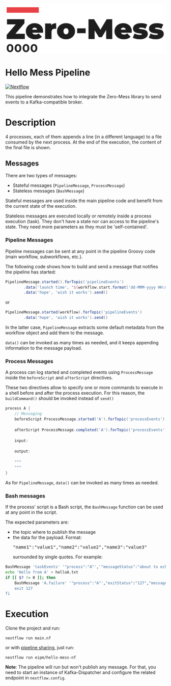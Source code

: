![logo](doc/zero-mess-logo.png)

Hello Mess Pipeline
====================
[![Nextflow](https://img.shields.io/badge/nextflow-%E2%89%A523.04.1-brightgreen.svg)](https://www.nextflow.io/)

This pipeline demonstrates how to integrate the Zero-Mess library to send events to a
Kafka-compatible broker.

# Description
4 processes, each of them appends a line (in a different language) to a file consumed by the next process.
At the end of the execution, the content of the final file is shown.

## Messages
There are two types of messages:
* Stateful messages (<code>PipelineMessage</code>, <code>ProcessMessage</code>)
* Stateless messages (<code>BashMessage</code>)

Stateful messages are used inside the main pipeline code and benefit from the current state of the execution.

Stateless messages are executed locally or remotely inside a process execution (task). They don't have a state nor can access to the pipeline's state.
They need more parameters as they must be 'self-contained'.

### Pipeline Messages
Pipeline messages can be sent at any point in the pipeline Groovy code (main workflow, subworkflows, etc.).

The following code shows how to build and send a message that notifies the pipeline has started:
```groovy
PipelineMessage.started().forTopic('pipelineEvents')
        .data('launch time', "${workflow.start.format('dd-MMM-yyyy HH:mm:ss')}")
        .data('hope', 'wish it works').send()
```

or
```groovy
PipelineMessage.started(workflow).forTopic('pipelineEvents')
        .data('hope', 'wish it works').send()
```
In the latter case, `PipelineMessage` extracts some default metadata from the workflow object and add them to the message.

`data()` can be invoked as many times as needed, and it keeps appending information to the message payload.

### Process Messages
A process can log started and completed events using <code>ProcessMessage</code> inside the
<code>beforeScript</code> and <code>afterScript</code> directives.

These two directives allow to specify one or more commands to execute in a shell before and after the process execution.
For this reason, the <code>buildCommand()</code> should be invoked instead of <code>send()</code>
```groovy
process A {
    // Messaging
    beforeScript ProcessMessage.started('A').forTopic('processEvents').data('my info','message').buildCommand()
    
    afterScript ProcessMessage.completed('A').forTopic('processEvents').data('another info','another message').buildCommand()

    input:
    
    output:
    
    """
    """
}
```
As for `PipelineMessage`, `data()` can be invoked as many times as needed.

### Bash messages
If the process' script is a Bash script, the <code>BashMessage</code> function can be used at any point in the script.

The expected parameters are:
* the topic where to publish the message
* the data for the payload. Format: <pre>"name1":"value1","name2":"value2","name3":"value3"</pre> surrounded by single quotes.
For example:
```bash
BashMessage 'taskEvents' '"process":"A"','"messageStatus":"about to echo from A"'
echo 'Hello from A' > helloA.txt
if [[ $? != 0 ]]; then
    BashMessage 'A.failure' '"process":"A"',"exitStatus":"127","message":"A failed to echo"'
    exit 127
fi
```

# Execution
Clone the project and run:

    nextflow run main.nf  

or with [pipeline sharing](https://www.nextflow.io/docs/latest/sharing.html), just run:

    nextflow run eipm/hello-mess-nf

**Note**: The pipeline will run but won't publish any message. For that, you need to start an instance of
Kafka-Dispatcher and configure the related endpoint in `nextflow.config`.